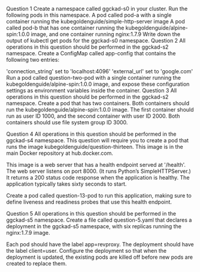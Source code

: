 Question 1
Create a namespace called ggckad-s0 in your cluster.
Run the following pods in this namespace.
A pod called pod-a with a single container running the kubegoldenguide/simple-http-server image
A pod called pod-b that has one container running the kubegoldenguide/alpine-spin:1.0.0 image, and one container running nginx:1.7.9
Write down the output of kubectl get pods for the ggckad-s0 namespace.
Question 2
All operations in this question should be performed in the ggckad-s2 namespace.
Create a ConfigMap called app-config that contains the following two entries:

'connection_string' set to 'localhost:4096'
'external_url' set to 'google.com'
Run a pod called question-two-pod with a single container running the kubegoldenguide/alpine-spin:1.0.0 image, and expose these configuration settings as environment variables inside the container.
Question 3
All operations in this question should be performed in the ggckad-s2 namespace. Create a pod that has two containers. Both containers should run the kubegoldenguide/alpine-spin:1.0.0 image. The first container should run as user ID 1000, and the second container with user ID 2000. Both containers should use file system group ID 3000.

Question 4
All operations in this question should be performed in the ggckad-s4 namespace. This question will require you to create a pod that runs the image kubegoldenguide/question-thirteen. This image is in the main Docker repository at hub.docker.com.

This image is a web server that has a health endpoint served at '/health'. The web server listens on port 8000. (It runs Python’s SimpleHTTPServer.) It returns a 200 status code response when the application is healthy. The application typically takes sixty seconds to start.

Create a pod called question-13-pod to run this application, making sure to define liveness and readiness probes that use this health endpoint.

Question 5
All operations in this question should be performed in the ggckad-s5 namespace. Create a file called question-5.yaml that declares a deployment in the ggckad-s5 namespace, with six replicas running the nginx:1.7.9 image.

Each pod should have the label app=revproxy. The deployment should have the label client=user. Configure the deployment so that when the deployment is updated, the existing pods are killed off before new pods are created to replace them.
